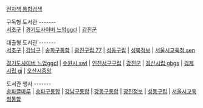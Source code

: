 [전자책 통합검색](http://ebook.starlove.net)  

구독형 도서관 -------  
[서초구](https://seocholib.dkyobobook.co.kr/main.ink)  |
[경기도사이버 느업ggcl](https://ebook.library.kr/login?from=/category?contentType=SUBS&listType=list&page=1&sort=download&asc=desc&size=12)  |
[강진군](https://gjlib.dkyobobook.co.kr/member/memberLogin.ink?redirectUrl=https%3A//gjlib.dkyobobook.co.kr/main.ink)  

대출형 도서관 -------  
[서초구](https://ebook.seocholib.or.kr/elibrary-front/member/memberLogin.ink?redirectUrl=https%3A//ebook.seocholib.or.kr/elibrary-front/main.ink)  |
[강남구](https://ebook.gangnam.go.kr/libmem/mem_login.asp)  |
[송파구통합](https://www.splib.or.kr/intro/program/memberLogin.do)  |
[광진구립 77](https://www.gwangjinlib.seoul.kr/gjinfo/memberLogin.do?returnUrl=/gjinfo/40007/contents.do)  |
[성동구립](https://www.sdlib.or.kr/SD/site/member/login.do?prepage=%2FSD%2Fmain.do)  |
[성북정보](https://www.sblib.seoul.kr/sblib/menu/10189/program/30049/login.do)  |
[서울시교육청 sen](https://e-lib.sen.go.kr/member/login.php)  

[경기도사이버 느업ggcl](https://www.library.kr/cyber/page/login)  |
[수원시 swl](https://www.suwonlib.go.kr/ct/member/login.asp)  |
[인천서구구립](https://www.issl.go.kr/main/index.do?curl=/user/login.do&menu1=login&scd=1)  |
[강진군](https://www.gjlib.go.kr:446/elibrary-front/member/memberLogin.ink?redirectUrl=https%3A//www.gjlib.go.kr%3A446/elibrary-front/)  |
[경산시립 gbgs](https://lib.gbgs.go.kr/login/login.tc?mn=1030&pageSeq=623)  |
[김제시립 gj](https://gjl.gimje.go.kr/index.gimje?menuCd=DOM_000000107007000000)  |
[오산시중앙](https://www.osanlibrary.go.kr/member/login.do)  

도서관 행사 -------  
[송파글마루](https://www.splib.or.kr/spjlib/index.do)  |
[송파구통합](https://www.splib.or.kr/intro/menu/10052/program/30014/eventList.do)  |
[강남구통합](https://library.gangnam.go.kr/intro/menu/10045/program/30013/lectureList.do)  |
[강동구통합](https://www.gdlibrary.or.kr/web/menu/10093/program/30011/lectureList.do)  |
[광진정보](https://www.gwangjinlib.seoul.kr/gjinfo/eventList.do?programTypeCd=news)  |
[성동구립](https://www.sdlib.or.kr/SD/edusat/list.do)  |
[서울시교육청통합](https://lib.sen.go.kr/lib/module/teach/index.do?menu_idx=11)  
  
